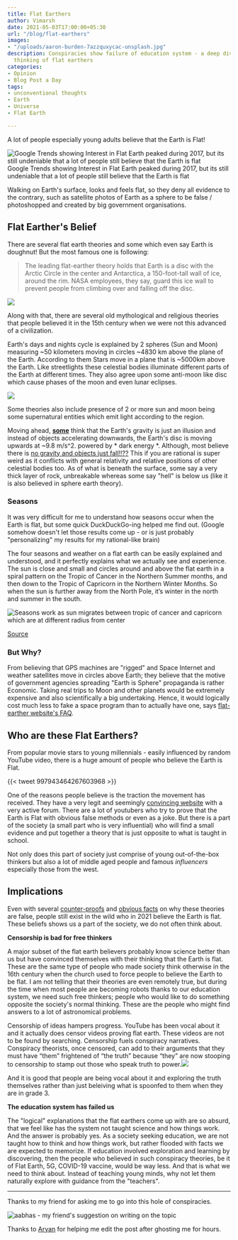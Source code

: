 ```yaml
---
title: Flat Earthers
author: Vimarsh
date: 2021-05-03T17:00:00+05:30
url: "/blog/flat-earthers"
images:
- "/uploads/aaron-burden-7azzquxycac-unsplash.jpg"
description: Conspiracies show failure of education system - a deep dive into the
  thinking of flat earthers
categories:
- Opinion
- Blog Post a Day
tags:
- unconventional thoughts
- Earth
- Universe
- Flat Earth

---
```

A lot of people especially young adults believe that the Earth is Flat!

![Google Trends showing Interest in Flat Earth peaked during 2017, but its still undeniable that a lot of people still believe that the Earth is flat](/uploads/flat-earth-google-trends.png "Google Trends showing Interest in Flat Earth peaked during 2017, but its still undeniable that a lot of people still believe that the Earth is flat")Google Trends showing Interest in Flat Earth peaked during 2017, but its still undeniable that a lot of people still believe that the Earth is flat

Walking on Earth's surface, looks and feels flat, so they deny all evidence to the contrary, such as satellite photos of Earth as a sphere to be false / photoshopped and created by big government organisations.

## Flat Earther's Belief

There are several flat earth theories and some which even say Earth is doughnut! But the most famous one is following:

> The leading flat-earther theory holds that Earth is a disc with the Arctic Circle in the center and Antarctica, a 150-foot-tall wall of ice, around the rim. NASA employees, they say, guard this ice wall to prevent people from climbing over and falling off the disc.

![](/uploads/flat-earth-image.png)

Along with that, there are several old mythological and religious theories that people believed it in the 15th century when we were not this advanced of a civilization.

Earth's days and nights cycle is explained by 2 spheres (Sun and Moon) measuring \~50 kilometers moving in circles \~4830 km above the plane of the Earth. According to them Stars move in a plane that is \~5000km above the Earth. Like streetlights these celestial bodies illuminate different parts of the Earth at different times. They also agree upon some anti-moon like disc which cause phases of the moon and even lunar eclipses.

![](/uploads/earth-and-moon-flat-earth.gif)

Some theories also include presence of 2 or more sun and moon being some supernatural entities which emit light according to the region.

Moving ahead, [**some**](https://www.livescience.com/24310-flat-earth-belief.html#:\~:text=eclipses-,Furthermore%2C%20Earth's,As,-for) think that the Earth's gravity is just an illusion and instead of objects accelerating downwards, the Earth's disc is moving upwards at \~9.8 m/s^2. powered by * dark energy *. Although, most believe there is [no gravity and objects just fall!!??](https://theflatearthsociety.org/home/index.php/about-the-society/faq#:\~:text=fool%20us-,What%20Is%20Gravity,Is,-The%20Earth) This if you are rational is super weird as it conflicts with general relativity and relative positions of other celestial bodies too. As of what is beneath the surface, some say a very thick layer of rock, unbreakable whereas some say "hell" is below us (like it is also believed in sphere earth theory).

### Seasons

It was very difficult for me to understand how seasons occur when the Earth is flat, but some quick DuckDuckGo-ing helped me find out. (Google somehow doesn't let those results come up - or is just probably "personalizing" my results for my rational-like brain)

The four seasons and weather on a flat earth can be easily explained and understood, and it perfectly explains what we actually see and experience. The sun is close and small and circles around and above the flat earth in a spiral pattern on the Tropic of Cancer in the Northern Summer months, and then down to the Tropic of Capricorn in the Northern Winter Months. So when the sun is further away from the North Pole, it’s winter in the north and summer in the south.

![Seasons work as sun migrates between tropic of cancer and capricorn which are at different radius from center](/uploads/seasons-flat-earth-howcome.png "Seasons work as sun migrates between tropic of cancer and capricorn which are at different radius from center")

[Source](https://flatearthscienceandbible.wordpress.com/2016/06/29/seasons-and-weather-on-flat-earth-explained/)

### But Why?

From believing that GPS machines are "rigged" and Space Internet and weather satellites move in circles above Earth; they believe that the motive of government agencies spreading "Earth is Sphere" propaganda is rather Economic. Taking real trips to Moon and other planets would be extremely expensive and also scientifically a big undertaking. Hence, it would logically cost much less to fake a space program than to actually have one, says [flat-earther website's FAQ](https://theflatearthsociety.org/home/index.php/about-the-society/faq).

## Who are these Flat Earthers?

From popular movie stars to young millennials - easily influenced by random YouTube video, there is a huge amount of people who believe the Earth is Flat.

{{< tweet 997943464267603968 >}}

One of the reasons people believe is the traction the movement has received. They have a very legit and seemingly [convincing website](https://theflatearthsociety.org/home/) with a very active forum. There are a lot of youtubers who try to prove that the Earth is Flat with obvious false methods or even as a joke. But there is a part of the society (a small part who is very influential) who will find a small evidence and put together a theory that is just opposite to what is taught in school.

Not only does this part of society just comprise of young out-of-the-box thinkers but also a lot of middle aged people and famous _influencers_ especially those from the west.

## Implications

Even with several [counter-proofs](https://en.wikipedia.org/wiki/Flat_Earth) and [obvious facts](https://www.forbes.com/sites/startswithabang/2017/11/24/five-impossible-facts-that-would-have-to-be-true-if-the-earth-were-flat/?sh=7eded8077c4f) on why these theories are false, people still exist in the wild who in 2021 believe the Earth is flat. These beliefs shows us a part of the society, we do not often think about.

**Censorship is bad for free thinkers**

A major subset of the flat earth believers probably know science better than us but have convinced themselves with their thinking that the Earth is flat. These are the same type of people who made society think otherwise in the 16th century when the church used to force people to believe the Earth to be flat. I am not telling that their theories are even remotely true, but during the time when most people are becoming robots thanks to our education system, we need such free thinkers; people who would like to do something opposite the society's normal thinking. These are the people who might find answers to a lot of astronomical problems.

Censorship of ideas hampers progress. YouTube has been vocal about it and it actually does censor videos proving flat earth. These videos are not to be found by searching. Censorship fuels conspiracy narratives. Conspiracy theorists, once censored, can add to their arguments that they must have “them” frightened of “the truth” because “they” are now stooping to censorship to stamp out those who speak truth to power.![](/uploads/actionvance-t7el2ig3jmc-unsplash.jpg)

And it is good that people are being vocal about it and exploring the truth themselves rather than just beleiving what is spoonfed to them when they are in grade 3.

**The education system has failed us**

The "logical" explanations that the flat earthers come up with are so absurd, that we feel like has the system not taught science and how things work. And the answer is probably yes. As a society seeking education, we are not taught how to think and how things work, but rather flooded with facts we are expected to memorize. If education involved exploration and learning by discovering, then the people who believed in such conspiracy theories, be it of Flat Earth, 5G, COVID-19 vaccine, would be way less. And that is what we need to think about. Instead of teaching young minds, why not let them naturally explore with guidance from the "teachers".

***

Thanks to my friend for asking me to go into this hole of conspiracies.

![aabhas - my friend's suggestion on writing on the topic](/uploads/aabhas-suggestion-on-writing-on-the-topic.png "aabhas's suggestion on writing on the topic")

Thanks to [Aryan](https://aryantiwari.com/?utm_source=vimarsh) for helping me edit the post after ghosting me for hours.